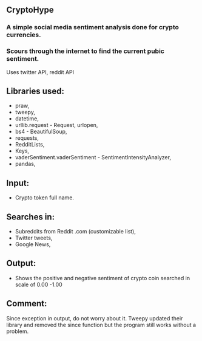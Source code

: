 ## CryptoHype
### A simple social media sentiment analysis done for crypto currencies. 

### Scours through the internet to find the current pubic sentiment.
Uses twitter API, reddit API

## Libraries used:
- praw,
- tweepy,
- datetime,
- urllib.request - Request, urlopen,
- bs4 - BeautifulSoup,
- requests,
- RedditLists,
- Keys,
- vaderSentiment.vaderSentiment - SentimentIntensityAnalyzer,
- pandas,

## Input:
- Crypto token full name.

## Searches in:
- Subreddits from Reddit .com (customizable list),
- Twitter tweets,
- Google News,

## Output:
- Shows the positive and negative sentiment of crypto coin searched in scale of 0.00 -1.00

## Comment:
Since exception in output, do not worry about it. Tweepy updated their library and removed the since function but the program still works without a problem.
